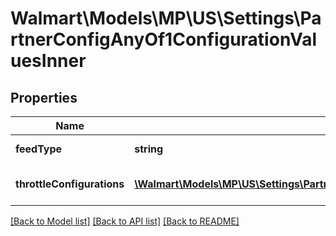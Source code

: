 # Walmart\Models\MP\US\Settings\PartnerConfigAnyOf1ConfigurationValuesInner

## Properties

Name | Type | Description | Notes
------------ | ------------- | ------------- | -------------
**feedType** | **string** | The feed Type | [optional]
**throttleConfigurations** | [**\Walmart\Models\MP\US\Settings\PartnerConfigAnyOf1ConfigurationValuesInnerThrottleConfigurationsInner[]**](PartnerConfigAnyOf1ConfigurationValuesInnerThrottleConfigurationsInner.md) | Details of throttling configurations | [optional]


[[Back to Model list]](./) [[Back to API list]](../../../../../README.md#supported-apis) [[Back to README]](../../../../../README.md)
